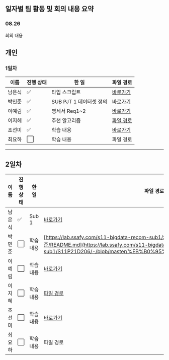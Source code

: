 ## 일자별 팀 활동 및 회의 내용 요약

### 08.26

회의 내용
<br>

## 개인

### 1일차

| 이름  | 진행 상태                | 한 일        | 파일 경로                                                                               |
| --- | -------------------- | ---------- | ----------------------------------------------------------------------------------- |
| 남은식 | :white_check_mark:   | 타입 스크립트      | [바로가기](./남은식)                                                                       |
| 박민준 | :white_check_mark:   | SUB PJT 1 데이터셋 정의 | [바로가기](https://lab.ssafy.com/s11-bigdata-recom-sub1/S11P21D206/-/blob/master/박민준/README.md) |
| 이예림 | :white_check_mark:   | 명세서 Req1~2 | [바로가기](./이예림)                                                                       |
| 이지혜 | :white_check_mark:   | 추천 알고리즘    | [파일 경로](./이지혜/1일차)                                                                  |
| 조선미 | :white_check_mark:   | 학습 내용      | [바로가기](https://lab.ssafy.com/s11-bigdata-recom-sub1/S11P21D206/-/blob/master/%EC%A1%B0%EC%84%A0%EB%AF%B8/README.md) |
| 최요하 | :white_large_square: | 학습 내용      | 파일 경로                                                                               |

---

## 2일차

| 이름  | 진행 상태                | 한 일   | 파일 경로                                                                                                                                                                                              |
| --- | -------------------- | ----- | -------------------------------------------------------------------------------------------------------------------------------------------------------------------------------------------------- |
| 남은식 | :white_check_mark: | Sub 1 | [바로가기](./%EB%82%A8%EC%9D%80%EC%8B%9D)                                                                                                                                                              |
| 박민준 | :white_large_square: | 학습 내용 | [https://lab.ssafy.com/s11-bigdata-recom-sub1/S11P21D206/-/blob/master/박민준/README.md](https://lab.ssafy.com/s11-bigdata-recom-sub1/S11P21D206/-/blob/master/%EB%B0%95%EB%AF%BC%EC%A4%80/README.md) |
| 이예림 | :white_large_square: | 학습 내용 | [바로가기](./%EC%9D%B4%EC%98%88%EB%A6%BC)                                                                                                                                                              |
| 이지혜 | :white_large_square: | 학습 내용 | [파일 경로](./%EC%9D%B4%EC%A7%80%ED%98%9C/1%EC%9D%BC%EC%B0%A8)                                                                                                                                         |
| 조선미 | :white_large_square: | 학습 내용 | [바로가기](https://lab.ssafy.com/s11-bigdata-recom-sub1/S11P21D206/-/blob/master/%EC%A1%B0%EC%84%A0%EB%AF%B8/README.md) |
| 최요하 | :white_large_square: | 학습 내용 | 파일 경로                                                                                                                                                                                              |
